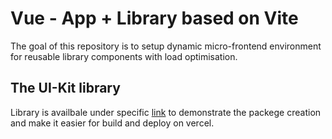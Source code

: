 # Vue - App + Library based on Vite

The goal of this repository is to setup dynamic micro-frontend environment for reusable library components with load optimisation.

## The UI-Kit library

Library is availbale under specific [link](https://github.com/d0dic/vue/tree/vit-ui-kit) to demonstrate the packege creation and make it easier for build and deploy on vercel.